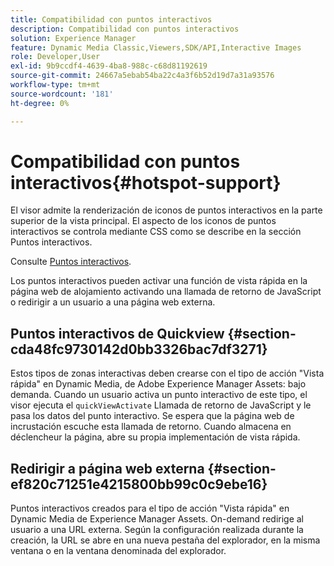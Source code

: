 ```yaml
---
title: Compatibilidad con puntos interactivos
description: Compatibilidad con puntos interactivos
solution: Experience Manager
feature: Dynamic Media Classic,Viewers,SDK/API,Interactive Images
role: Developer,User
exl-id: 9b9ccdf4-4639-4ba8-988c-c68d81192619
source-git-commit: 24667a5ebab54ba22c4a3f6b52d19d7a31a93576
workflow-type: tm+mt
source-wordcount: '181'
ht-degree: 0%

---
```


# Compatibilidad con puntos interactivos{#hotspot-support}

El visor admite la renderización de iconos de puntos interactivos en la parte superior de la vista principal. El aspecto de los iconos de puntos interactivos se controla mediante CSS como se describe en la sección Puntos interactivos.

Consulte [Puntos interactivos](../../c-html5-aem-asset-viewers/c-html5-aem-interactive-images/c-html5-aem-interactive-image-customizingviewer/r-html5-aem-int-image-customize-hotspots.md#reference-2ac3cc414ef2467390bf53145f1d8d74).

Los puntos interactivos pueden activar una función de vista rápida en la página web de alojamiento activando una llamada de retorno de JavaScript o redirigir a un usuario a una página web externa.

## Puntos interactivos de Quickview {#section-cda48fc9730142d0bb3326bac7df3271}

Estos tipos de zonas interactivas deben crearse con el tipo de acción &quot;Vista rápida&quot; en Dynamic Media, de Adobe Experience Manager Assets: bajo demanda. Cuando un usuario activa un punto interactivo de este tipo, el visor ejecuta el `quickViewActivate` Llamada de retorno de JavaScript y le pasa los datos del punto interactivo. Se espera que la página web de incrustación escuche esta llamada de retorno. Cuando almacena en déclencheur la página, abre su propia implementación de vista rápida.

## Redirigir a página web externa {#section-ef820c71251e4215800bb99c0c9ebe16}

Puntos interactivos creados para el tipo de acción &quot;Vista rápida&quot; en Dynamic Media de Experience Manager Assets. On-demand redirige al usuario a una URL externa. Según la configuración realizada durante la creación, la URL se abre en una nueva pestaña del explorador, en la misma ventana o en la ventana denominada del explorador.

